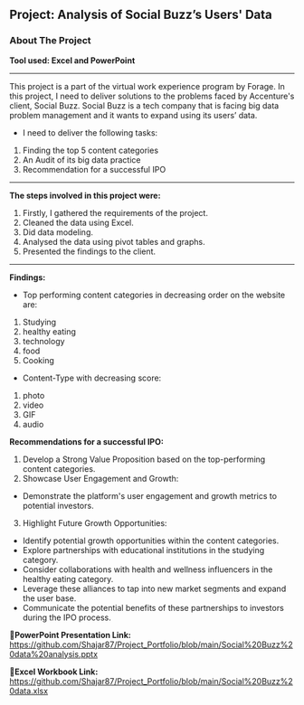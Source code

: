 ## Project: Analysis of Social Buzz’s Users' Data
### About The Project
**Tool used: Excel and PowerPoint**

---
This project is a part of the virtual work experience program by Forage. In this project, I need to deliver solutions to the problems faced by Accenture's client, Social Buzz. Social Buzz is a tech company that is facing big data problem management and it wants to expand using its users’ data.

- I need to deliver the following tasks:
1. Finding the top 5 content categories
2. An Audit of its big data practice
3. Recommendation for a successful IPO

--- 
**The steps involved in this project were:**
1. Firstly, I gathered the requirements of the project.
2. Cleaned the data using Excel.
3. Did data modeling.
4. Analysed the data using pivot tables and graphs.
5. Presented the findings to the client.

--- 
**Findings:**
- Top performing content categories in decreasing order on the website are:
1. Studying
2. healthy eating
3. technology
4. food
5. Cooking

- Content-Type with decreasing score:
1. photo
2. video
3. GIF
4. audio

**Recommendations for a successful IPO:**

1. Develop a Strong Value Proposition based on the top-performing content categories.
2. Showcase User Engagement and Growth:
- Demonstrate the platform's user engagement and growth metrics to potential investors.
3. Highlight Future Growth Opportunities: 
- Identify potential growth opportunities within the content categories.
- Explore partnerships with educational institutions in the studying category.
- Consider collaborations with health and wellness influencers in the healthy eating category.
- Leverage these alliances to tap into new market segments and expand the user base.
- Communicate the potential benefits of these partnerships to investors during the IPO process.

  

**🔗PowerPoint Presentation Link:** https://github.com/Shajar87/Project_Portfolio/blob/main/Social%20Buzz%20data%20analysis.pptx

**🔗Excel Workbook Link:** https://github.com/Shajar87/Project_Portfolio/blob/main/Social%20Buzz%20data.xlsx
